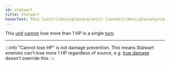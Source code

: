 ```yaml
---
id: stalwart
title: Stalwart
hoverText: This [unit](/docs/glossary/unit) [cannot](/docs/glossary/cannot) lose more than 1 HP in a single [turn](/docs/glossary/turn).
---
```


This [unit](/docs/glossary/unit) [cannot](/docs/glossary/cannot) lose more than 1 HP in a single [turn](/docs/glossary/turn).

---

:::info
"Cannot lose HP" is not damage prevention. This means Stalwart enemies can't lose more 1 HP regardless of source, e.g. [true damage](/docs/glossary/true-damage.md) doesn't override this.
:::
